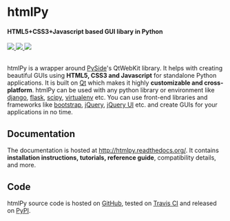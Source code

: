 <h1>htmlPy</h1>
<h4>HTML5+CSS3+Javascript based GUI libary in Python</h4>
<a href="https://travis-ci.org/amol-mandhane/htmlPy" class="badges" target="_blank">
    <img src="https://img.shields.io/travis/amol-mandhane/htmlPy/master.svg">
</a>
<a href="https://pypi.python.org/pypi/htmlPy/" class="badges" target="_blank">
    <img style="max-width:100%;" src="https://img.shields.io/pypi/v/htmlPy.svg">
</a>
<a href="https://pypi.python.org/pypi/htmlPy/" class="badges" target="_blank">
    <img style="max-width:100%;" src="https://img.shields.io/pypi/dm/htmlPy.svg">
</a>
<br><br>

<p>htmlPy is a wrapper around <a href="https://pyside.org/" target="_blank">PySide</a>'s QtWebKit library. It helps with creating beautiful GUIs using <b>HTML5, CSS3 and Javascript</b> for standalone Python applications. It is built on <a href="http://qt.io/" target="_blank">Qt</a> which makes it highly <b>customizable and cross-platform</b>. htmlPy can be used with any python library or environment like <a href="https://www.djangoproject.com/" target="_blank">django</a>, <a href="http://flask.pocoo.org/" target="_blank">flask</a>, <a href="http://www.scipy.org/" target="_blank">scipy</a>, <a href="http://virtualenv.readthedocs.org/" target="_blank">virtualenv</a> etc. You can use front-end libraries and frameworks like <a href="http://getbootstrap.com/" target="_blank">bootstrap</a>, <a href="http://jquery.com/" target="_blank">jQuery</a>, <a href="http://jqueryui.com/" target="_blank">jQuery UI</a> etc. and create GUIs for your applications in no time.</p>

<h2>Documentation</h2>
<p>The documentation is hosted at <a href="http://htmlpy.readthedocs.org/">http://htmlpy.readthedocs.org/</a>. It contains <b>installation instructions, tutorials, reference guide</b>, compatibility details, and more.</p>

<h2>Code</h2>
<p>htmlPy source code is hosted on <a href="https://github.com/amol-mandhane/htmlPy" target="_blank">GitHub</a>, tested on <a href="https://travis-ci.org/amol-mandhane/htmlPy" target="_blank">Travis CI</a> and released on <a href="https://pypi.python.org/pypi/htmlPy/" target="_blank">PyPI</a>.</p>
